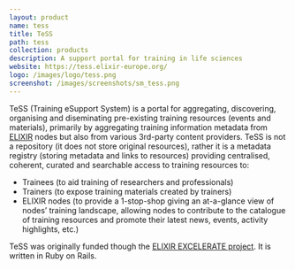```yaml
---
layout: product
name: tess
title: TeSS
path: tess
collection: products
description: A support portal for training in life sciences
website: https://tess.elixir-europe.org/
logo: /images/logo/tess.png
screenshot: /images/screenshots/sm_tess.png
---
```


TeSS (Training eSupport System) is a portal for aggregating, discovering, organising and diseminating pre-existing training resources (events and materials), primarily by aggregating training information metadata from <a href="http://www.elixir-europe.org/">ELIXIR</a> nodes but also from various 3rd-party content providers. TeSS is not a repository (it does not store original resources), rather it is a metadata registry (storing metadata and links to resources) providing centralised, coherent, curated and searchable access to training resources to:

 * Trainees (to aid training of researchers and professionals)
 * Trainers (to expose training materials created by trainers)
 * ELIXIR nodes (to provide a 1-stop-shop giving an at-a-glance view of nodes’ training landscape, allowing nodes to contribute to the catalogue of training resources and promote their latest news, events, activity highlights, etc.)

 TeSS was originally funded though the [ELIXIR EXCELERATE project](/projects/excelerate). It is written in Ruby on Rails.

